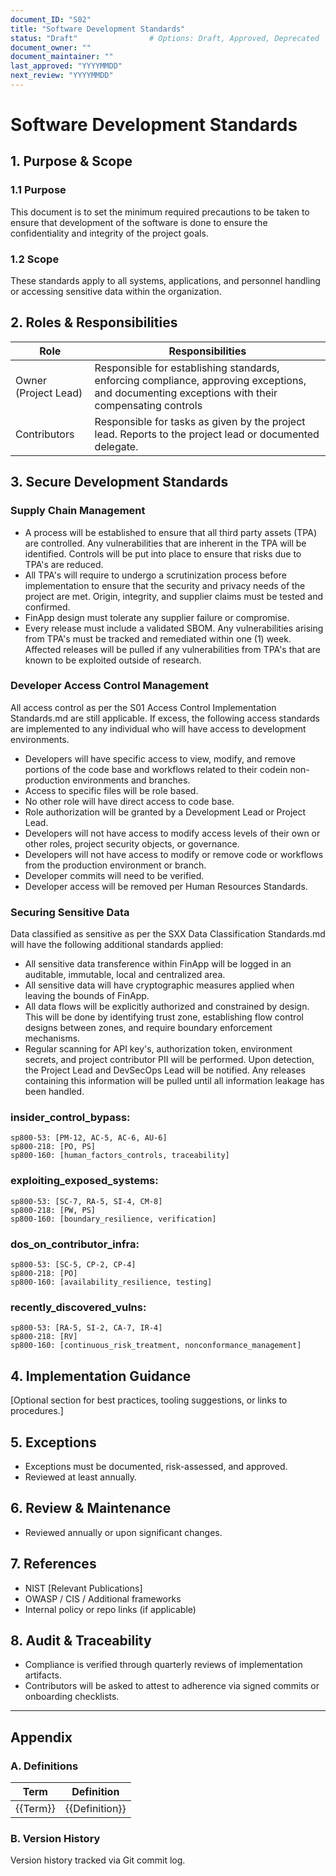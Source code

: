 ```yaml
---
document_ID: "S02"
title: "Software Development Standards"
status: "Draft"                # Options: Draft, Approved, Deprecated
document_owner: ""
document_maintainer: ""
last_approved: "YYYYMMDD"
next_review: "YYYYMMDD"
---
```

# Software Development Standards

## 1. Purpose & Scope

### 1.1 Purpose
This document is to set the minimum required precautions to be taken to ensure that development of the software is done to ensure the confidentiality and integrity of the project goals.

### 1.2 Scope
These standards apply to all systems, applications, and personnel handling or accessing sensitive data within the organization.

## 2. Roles & Responsibilities
| Role | Responsibilities |
| --- | --- |
| Owner (Project Lead) | Responsible for establishing standards, enforcing compliance, approving exceptions, and documenting exceptions with their compensating controls |
| Contributors | Responsible for tasks as given by the project lead. Reports to the project lead or documented delegate. |

## 3. Secure Development Standards

###  Supply Chain Management
- A process will be established to ensure that all third party assets (TPA) are controlled. Any vulnerabilities that are inherent in the TPA will be identified. Controls will be put into place to ensure that risks due to TPA's are reduced.
- All TPA's will require to undergo a scrutinization process before implementation to ensure that the security and privacy needs of the project are met. Origin, integrity, and supplier claims must be tested and confirmed. 
- FinApp design must tolerate any supplier failure or compromise.
- Every release must include a validated SBOM. Any vulnerabilities arising from TPA's must be tracked and remediated within one (1) week. Affected releases will be pulled if any vulnerabilities from TPA's that are known to be exploited outside of research.

###  Developer Access Control Management
All access control as per the S01 Access Control Implementation Standards.md are still applicable. If excess, the following access standards are implemented to any individual who will have access to development environments.
- Developers will have specific access to view, modify, and remove portions of the code base and workflows related to their codein non-production environments and branches. 
- Access to specific files will be role based. 
- No other role will have direct access to code base.
- Role authorization will be granted by a Development Lead or Project Lead.
- Developers will not have access to modify access levels of their own or other roles, project security objects, or governance.
- Developers will not have access to modify or remove code or workflows from the production environment or branch.
- Developer commits will need to be verified.
- Developer access will be removed per Human Resources Standards.

### Securing Sensitive Data
Data classified as sensitive as per the SXX Data Classification Standards.md will have the following additional standards applied:
- All sensitive data transference within FinApp will be logged in an auditable, immutable, local and centralized area.
- All sensitive data will have cryptographic measures applied when leaving the bounds of FinApp.
- All data flows will be explicitly authorized and constrained by design. This will be done by identifying trust zone, establishing flow control designs between zones, and require boundary enforcement mechanisms.
- Regular scanning for API key's, authorization token, environment secrets, and project contributor PII will be performed. Upon detection, the Project Lead and DevSecOps Lead will be notified. Any releases containing this information will be pulled until all information leakage has been handled.

###  insider_control_bypass:
    sp800-53: [PM-12, AC-5, AC-6, AU-6]
    sp800-218: [PO, PS]
    sp800-160: [human_factors_controls, traceability]
###  exploiting_exposed_systems:
    sp800-53: [SC-7, RA-5, SI-4, CM-8]
    sp800-218: [PW, PS]
    sp800-160: [boundary_resilience, verification]
###  dos_on_contributor_infra:
    sp800-53: [SC-5, CP-2, CP-4]
    sp800-218: [PO]
    sp800-160: [availability_resilience, testing]
###  recently_discovered_vulns:
    sp800-53: [RA-5, SI-2, CA-7, IR-4]
    sp800-218: [RV]
    sp800-160: [continuous_risk_treatment, nonconformance_management]

## 4. Implementation Guidance
[Optional section for best practices, tooling suggestions, or links to procedures.]

## 5. Exceptions
- Exceptions must be documented, risk-assessed, and approved.
- Reviewed at least annually.  

## 6. Review & Maintenance
* Reviewed annually or upon significant changes.

## 7. References
- NIST [Relevant Publications]  
- OWASP / CIS / Additional frameworks  
- Internal policy or repo links (if applicable)

## 8. Audit & Traceability
- Compliance is verified through quarterly reviews of implementation artifacts.
- Contributors will be asked to attest to adherence via signed commits or onboarding checklists.

---

## Appendix

### A. Definitions
| Term | Definition |
|------|------------|
| {{Term}} | {{Definition}} |

### B. Version History
Version history tracked via Git commit log.
